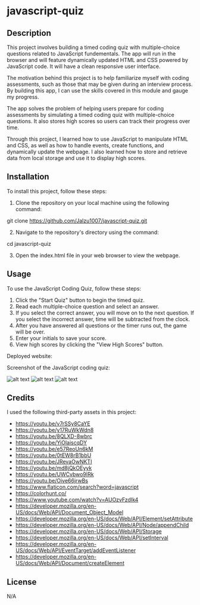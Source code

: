 # javascript-quiz

## Description
 This project involves building a timed coding quiz with multiple-choice questions related to JavaScript fundementals. The app will run in the browser and will feature dynamically updated HTML and CSS powered by JavaScript code. It will have a clean responsive user interface.

The motivation behind this project is to help familiarize myself with coding assessments, such as those that may be given during an interview process. By building this app, I can use the skills covered in this module and gauge my progress.

The app solves the problem of helping users prepare for coding assessments by simulating a timed coding quiz with multiple-choice questions. It also stores high scores so users can track their progress over time.

Through this project, I learned how to use JavaScript to manipulate HTML and CSS, as well as how to handle events, create functions, and dynamically update the webpage. I also learned how to store and retrieve data from local storage and use it to display high scores.

## Installation

To install this project, follow these steps:

1. Clone the repository on your local machine using the following command:

git clone https://github.com/Jalzu1007/javascript-quiz.git

2. Navigate to the repository's directory using the command:

 cd javascript-quiz

3. Open the index.html file in your web browser to view the webpage.

## Usage

To use the JavaScript Coding Quiz, follow these steps:

1. Click the "Start Quiz" button to begin the timed quiz.
2. Read each multiple-choice question and select an answer.
3. If you select the correct answer, you will move on to the next question. If you select the incorrect answer, time will be subtracted from the clock.
4. After you have answered all questions or the timer runs out, the game will be over.
5. Enter your initials to save your score.
6. View high scores by clicking the "View High Scores" button.

Deployed website:



Screenshot of the JavaScript coding quiz:

![alt text](../assets/images) ![alt text](../assets/images) ![alt text](../assets/images) 

## Credits

I used the following third-party assets in this project:

- https://youtu.be/v7rSSy8CaYE
- https://youtu.be/y17RuWkWdn8
- https://youtu.be/8QLXD-8wbrc
- https://youtu.be/YiOlaiscqDY
- https://youtu.be/e57ReoUn6kM
- https://youtu.be/0tEW8rB1bbU
- https://youtu.be/JRevaOwNKTI
- https://youtu.be/md8jQkOEyyk
- https://youtu.be/UWCvbwo9IRk
- https://youtu.be/Oive66jrwBs
- https://www.flaticon.com/search?word=javascript
- https://colorhunt.co/
- https://www.youtube.com/watch?v=AUOzvFzdIk4
- https://developer.mozilla.org/en-US/docs/Web/API/Document_Object_Model
- https://developer.mozilla.org/en-US/docs/Web/API/Element/setAttribute
- https://developer.mozilla.org/en-US/docs/Web/API/Node/appendChild
- https://developer.mozilla.org/en-US/docs/Web/API/Storage
- https://developer.mozilla.org/en-US/docs/Web/API/setInterval
- https://developer.mozilla.org/en-US/docs/Web/API/EventTarget/addEventListener
- https://developer.mozilla.org/en-US/docs/Web/API/Document/createElement

## License

N/A

